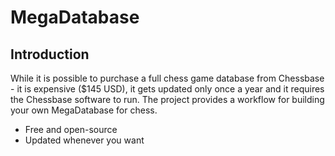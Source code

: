# MegaDatabase

## Introduction

While it is possible to purchase a full chess game database from Chessbase - it is expensive ($145 USD), it gets updated only once a year and it requires the Chessbase software to run. The project provides a workflow for building your own MegaDatabase for chess.

* Free and open-source
* Updated whenever you want
